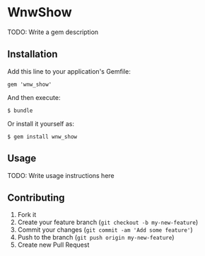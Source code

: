 # WnwShow

TODO: Write a gem description

## Installation

Add this line to your application's Gemfile:

    gem 'wnw_show'

And then execute:

    $ bundle

Or install it yourself as:

    $ gem install wnw_show

## Usage

TODO: Write usage instructions here

## Contributing

1. Fork it
2. Create your feature branch (`git checkout -b my-new-feature`)
3. Commit your changes (`git commit -am 'Add some feature'`)
4. Push to the branch (`git push origin my-new-feature`)
5. Create new Pull Request
